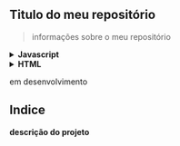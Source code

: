 ## Titulo do meu repositório

> informações sobre o meu repositório

<details>
  <summary><b>Javascript</b></summary>

  - [app.js](app.js)
</details>

<details>
  <summary><b>HTML</b></summary>

  - [HTML](index.html)
</details>


em desenvolvimento

## Indice

**descrição do projeto**
